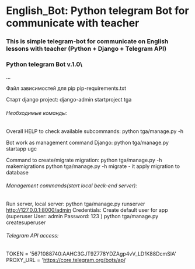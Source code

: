 # English_Bot: Python telegram Bot for communicate with teacher

### This is simple telegram-bot for communicate on English lessons with teacher (Python + Django + Telegram API)
### Python telegram Bot v.1.0\
...

Файл зависимостей для pip pip-requirements.txt

Старт django project: django-admin startproject tga

###### Необходимые команды:
Overall HELP to check available subcommands:
python tga/manage.py -h  

Bot work as management command Django:
python tga/manage.py startapp ugc

Command to create/migrate migration:
python tga/manage.py -h makemigrations
python tga/manage.py -h migrate - it apply migration to database

###### Management commands(start local beck-end server):
Run server, local server:
python tga/manage.py runserver
http://127.0.0.1:8000/admin
Credentials:
Create default user for app (superuser User: admin Password: 123 )
python tga/manage.py createsuperuser

###### Telegram API access:
TOKEN = '5671088740:AAHC3GJT9Z778YDZAgp4vV_LDfK88DcmSlA'
PROXY_URL = 'https://core.telegram.org/bots/api'
